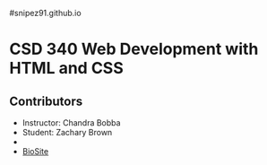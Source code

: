 #snipez91.github.io

# CSD 340 Web Development with HTML and CSS

## Contributors
- Instructor: Chandra Bobba
- Student: Zachary Brown
-
- [BioSite](./"bioSite\index.html")
